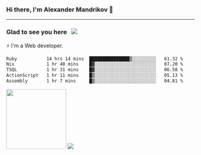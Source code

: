 ### Hi there, I'm Alexander Mandrikov 👋

- - -

### Glad to see you here &nbsp; ![](https://komarev.com/ghpvc/?username=nunsez&color=blue&label=visitors)

⚡ I'm a Web developer.

<!--✨ My GitHub <a href="https://nunsez.github.io/" target="_blank">resume link</a>-->

<!--
**nunsez/nunsez** is a ✨ _special_ ✨ repository because its `README.md` (this file) appears on your GitHub profile.

Here are some ideas to get you started:

- 🔭 I’m currently working on ...
- 🌱 I’m currently learning ...
- 👯 I’m looking to collaborate on ...
- 🤔 I’m looking for help with ...
- 💬 Ask me about ...
- 📫 How to reach me: ...
- 😄 Pronouns: ...
- ⚡ Fun fact: ...
-->


<!--START_SECTION:waka-->

```txt
Ruby           14 hrs 14 mins  ███████████████▒░░░░░░░░░   61.32 %
Nix            1 hr 40 mins    █▓░░░░░░░░░░░░░░░░░░░░░░░   07.20 %
TSQL           1 hr 31 mins    █▓░░░░░░░░░░░░░░░░░░░░░░░   06.58 %
ActionScript   1 hr 11 mins    █▒░░░░░░░░░░░░░░░░░░░░░░░   05.13 %
Assembly       1 hr 7 mins     █▒░░░░░░░░░░░░░░░░░░░░░░░   04.81 %
```

<!--END_SECTION:waka-->

<span>
<img height="160em" src="https://github-readme-stats-nunsez.vercel.app/api?username=nunsez&show_icons=true&count_private=true&hide_border=true&hide=issues" />
<img src="https://github-readme-stats-nunsez.vercel.app/api/top-langs/?username=nunsez&layout=compact&hide_border=true" />
</span>

<!--
[![willianrod's wakatime stats](https://github-readme-stats.vercel.app/api/wakatime?username=nunsez&hide_border=true)](https://github.com/anuraghazra/github-readme-stats)
-->
